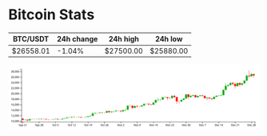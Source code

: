 # Bitcoin Stats

BTC/USDT|24h change|24h high|24h low|
|---|---|---|---|
|$26558.01|-1.04%|$27500.00|$25880.00|

<img src="./chart.svg">
